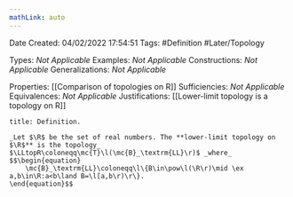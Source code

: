 ```yaml
---
mathLink: auto
---
```


<div class="topSpace"></div>

Date Created: 04/02/2022 17:54:51
Tags: #Definition #Later/Topology

Types: _Not Applicable_
Examples: _Not Applicable_
Constructions: _Not Applicable_
Generalizations: _Not Applicable_

Properties: [[Comparison of topologies on R]]
Sufficiencies: _Not Applicable_
Equivalences: _Not Applicable_
Justifications: [[Lower-limit topology is a topology on R]]

``` ad-Definition
title: Definition.

_Let $\R$ be the set of real numbers. The **lower-limit topology on $\R$** is the topology_ $\LLtopR\coloneqq\mc{T}\l(\mc{B}_\textrm{LL}\r)$ _where_
$$\begin{equation}
    \mc{B}_\textrm{LL}\coloneqq\l\{B\in\pow\l(\R\r)\mid \ex a,b\in\R:a<b\land B=\l[a,b\r)\r\}.
\end{equation}$$

```
